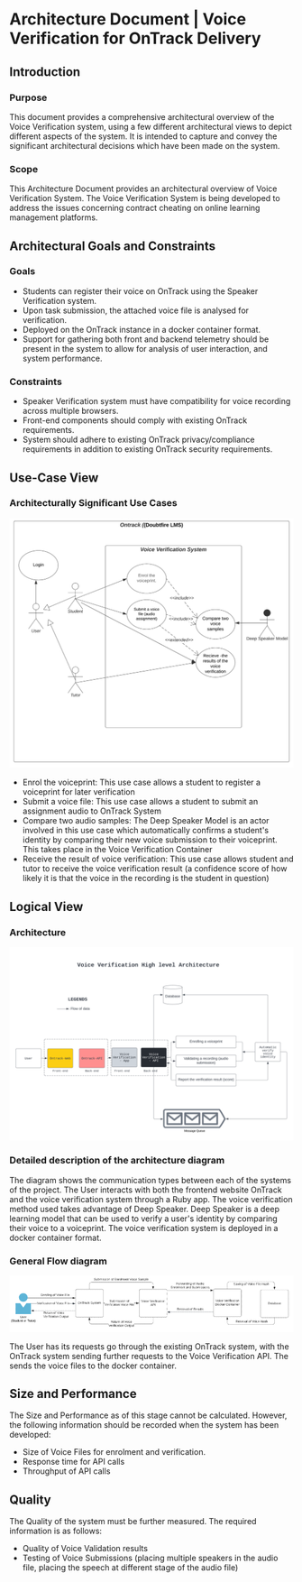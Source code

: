 # Architecture Document | Voice Verification for OnTrack Delivery

## Introduction

### Purpose

This document provides a comprehensive architectural overview of the Voice Verification system,
using a few different architectural views to depict different aspects of the system. It is intended
to capture and convey the significant architectural decisions which have been made on the system.

### Scope

This Architecture Document provides an architectural overview of Voice Verification System. The
Voice Verification System is being developed to address the issues concerning contract cheating on
online learning management platforms.

## Architectural Goals and Constraints

### Goals

- Students can register their voice on OnTrack using the Speaker Verification system.
- Upon task submission, the attached voice file is analysed for verification.
- Deployed on the OnTrack instance in a docker container format.
- Support for gathering both front and backend telemetry should be present in the system to allow
  for analysis of user interaction, and system performance.

### Constraints

- Speaker Verification system must have compatibility for voice recording across multiple browsers.
- Front-end components should comply with existing OnTrack requirements.
- System should adhere to existing OnTrack privacy/compliance requirements in addition to existing
  OnTrack security requirements.

## Use-Case View

### Architecturally Significant Use Cases

![Figure 1: Architecturally Significant Use Cases](Research%20&%20Findings/images/Use%20Cases.png)

- Enrol the voiceprint: This use case allows a student to register a voiceprint for later
  verification
- Submit a voice file: This use case allows a student to submit an assignment audio to OnTrack
  System
- Compare two audio samples: The Deep Speaker Model is an actor involved in this use case which
  automatically confirms a student's identity by comparing their new voice submission to their
  voiceprint. This takes place in the Voice Verification Container
- Receive the result of voice verification: This use case allows student and tutor to receive the
  voice verification result (a confidence score of how likely it is that the voice in the recording
  is the student in question)

## Logical View

### Architecture

![Figure 2: High Level Architecture](Research%20&%20Findings/images/Architecture%20Diagram.png)

### Detailed description of the architecture diagram

The diagram shows the communication types between each of the systems of the project. The User
interacts with both the frontend website OnTrack and the voice verification system through a Ruby
app. The voice verification method used takes advantage of Deep Speaker. Deep Speaker is a deep
learning model that can be used to verify a user's identity by comparing their voice to a
voiceprint. The voice verification system is deployed in a docker container format.

### General Flow diagram

![Figure 3: General Flow Diagram](Research%20&%20Findings/images/Flow%20Diagram.png)

The User has its requests go through the existing OnTrack system, with the OnTrack system sending
further requests to the Voice Verification API. The sends the voice files to the docker container.

## Size and Performance

The Size and Performance as of this stage cannot be calculated. However, the following information
should be recorded when the system has been developed:

- Size of Voice Files for enrolment and verification.
- Response time for API calls
- Throughput of API calls

## Quality

The Quality of the system must be further measured. The required information is as follows:

- Quality of Voice Validation results
- Testing of Voice Submissions (placing multiple speakers in the audio file, placing the speech at
  different stage of the audio file)
